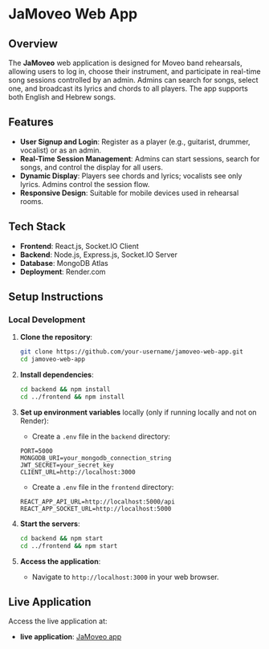 # JaMoveo Web App

## Overview

The **JaMoveo** web application is designed for Moveo band rehearsals, allowing users to log in, choose their instrument, and participate in real-time song sessions controlled by an admin. Admins can search for songs, select one, and broadcast its lyrics and chords to all players. The app supports both English and Hebrew songs.

## Features

- **User Signup and Login**: Register as a player (e.g., guitarist, drummer, vocalist) or as an admin.
- **Real-Time Session Management**: Admins can start sessions, search for songs, and control the display for all users.
- **Dynamic Display**: Players see chords and lyrics; vocalists see only lyrics. Admins control the session flow.
- **Responsive Design**: Suitable for mobile devices used in rehearsal rooms.

## Tech Stack

- **Frontend**: React.js, Socket.IO Client
- **Backend**: Node.js, Express.js, Socket.IO Server
- **Database**: MongoDB Atlas
- **Deployment**: Render.com

## Setup Instructions

### Local Development

1. **Clone the repository**:

   ```bash
   git clone https://github.com/your-username/jamoveo-web-app.git
   cd jamoveo-web-app
   ```

2. **Install dependencies**:

   ```bash
   cd backend && npm install
   cd ../frontend && npm install
   ```

3. **Set up environment variables** locally (only if running locally and not on Render):

   - Create a `.env` file in the `backend` directory:

   ```plaintext
   PORT=5000
   MONGODB_URI=your_mongodb_connection_string
   JWT_SECRET=your_secret_key
   CLIENT_URL=http://localhost:3000
   ```

   - Create a `.env` file in the `frontend` directory:

   ```plaintext
   REACT_APP_API_URL=http://localhost:5000/api
   REACT_APP_SOCKET_URL=http://localhost:5000
   ```

4. **Start the servers**:

   ```bash
   cd backend && npm start
   cd ../frontend && npm start
   ```

5. **Access the application**:

   - Navigate to `http://localhost:3000` in your web browser.

## Live Application

Access the live application at:

- **live application**: [JaMoveo app](https://jamoveo-app-frontend.onrender.com)
